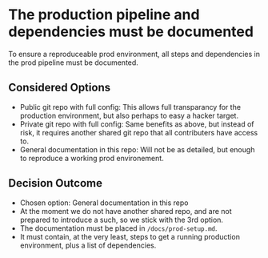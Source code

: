 # The production pipeline and dependencies must be documented

To ensure a reproduceable prod environment, all steps and dependencies in the prod pipeline must be documented.

## Considered Options

* Public git repo with full config: This allows full transparancy for the production environment, but also perhaps to easy a hacker target.
* Private git repo with full config: Same benefits as above, but instead of risk, it requires another shared git repo that all contributers have access to.
* General documentation in this repo: Will not be as detailed, but enough to reproduce a working prod environement.

## Decision Outcome

* Chosen option: General documentation in this repo
* At the moment we do not have another shared repo, and are not prepared to introduce a such, so we stick with the 3rd option.
* The documentation must be placed in `/docs/prod-setup.md`.
* It must contain, at the very least, steps to get a running production environment, plus a list of dependencies.